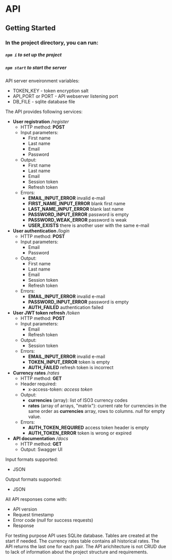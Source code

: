 # API
## Getting Started
### In the project directory, you can run:
##### `npm i` to set up the project
##### `npm start` to start the server

API server enveironment variables:
* TOKEN_KEY - token encryption salt
* API_PORT or PORT - API webserver listening port
* DB_FILE - sqlite database file

The API provides following services:
* **User registration** */register*
	* HTTP method: **POST**
	* Input parameters:
		* First name
		* Last name
		* Email
		* Password
	* Output:
		* First name
		* Last name
		* Email
		* Session token
		* Refresh token
	* Errors:
		* **EMAIL_INPUT_ERROR** invalid e-mail
		* **FIRST_NAME_INPUT_ERROR** blank first name
		* **LAST_NAME_INPUT_ERROR** blank last name
		* **PASSWORD_INPUT_ERROR** password is empty
		* **PASSWORD_WEAK_ERROR** password is weak
		* **USER_EXISTS** there is another user with the same e-mail
* **User authentication** */login*
	* HTTP method: **POST**
	* Input parameters:
		* Email
		* Password
	* Output:
		* First name
		* Last name
		* Email
		* Session token
		* Refresh token
	* Errors:
		* **EMAIL_INPUT_ERROR** invalid e-mail
		* **PASSWORD_INPUT_ERROR** password is empty
		* **AUTH_FAILED** authentication failed
* **User JWT token refresh** */token*
	* HTTP method: **POST**
	* Input parameters:
		* Email
		* Refresh token
	* Output:
		* Session token
	* Errors:
		* **EMAIL_INPUT_ERROR** invalid e-mail
		* **TOKEN_INPUT_ERROR** token is empty
		* **AUTH_FAILED** refresh token is incorrect
* **Currency rates** */rates*
	* HTTP method: **GET**
	* Header required:
		* x-access-token: *access token*
	* Output:
		* **currencies** (array): list of ISO3 currency codes
		* **rates** (array of arrays, "matrix"): current rate for currencies in the same order as **currencies** array, rows to columns. *null* for empty value.
	* Errors:
		* **AUTH_TOKEN_REQUIRED** access token header is empty
		* **AUTH_TOKEN_ERROR** token is wrong or expired
* **API documentation** */docs*
	* HTTP method: **GET**
	* Output: Swagger UI

Input formats supported:
* JSON

Output formats supported:
* JSON

All API responses come with:
* API version
* Request timestamp
* Error code (*null* for success requests)
* Response

For testing purpose API uses SQLite database. Tables are created at the start if needed.
The currency rates table contains all historical rates. The API returns the last one for each pair.
The API arichitecture is not CRUD due to lack of information about the project structure and requirements.